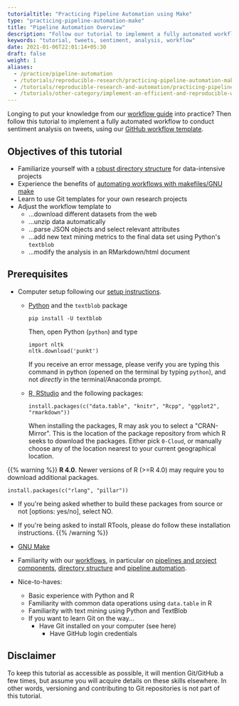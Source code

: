 ```yaml
---
tutorialtitle: "Practicing Pipeline Automation using Make"
type: "practicing-pipeline-automation-make"
title: "Pipeline Automation Overview"
description: "Follow our tutorial to implement a fully automated workflow to conduct sentiment analysis on tweets."
keywords: "tutorial, tweets, sentiment, analysis, workflow"
date: 2021-01-06T22:01:14+05:30
draft: false
weight: 1
aliases:
  - /practice/pipeline-automation
  - /tutorials/reproducible-research/practicing-pipeline-automation-make/pipeline-automation-overview
  - /tutorials/reproducible-research-and-automation/practicing-pipeline-automation-make/_index
  - /tutorials/other-category/implement-an-efficient-and-reproducible-workflow/workflow/pipeline.md
---
```


Longing to put your knowledge from our [workflow guide](/tutorials/reproducible-research-and-automation/principles-of-project-setup-and-workflow-management/project-setup-overview/) into practice? Then follow this tutorial to implement a fully automated workflow to conduct sentiment analysis on tweets, using our [GitHub workflow template](https://github.com/hannesdatta/textmining-workflow).

## Objectives of this tutorial

-	Familiarize yourself with a [robust directory structure](/tutorials/project-management/principles-of-project-setup-and-workflow-management/directories/) for data-intensive projects
-	Experience the benefits of [automating workflows with makefiles/GNU make](/tutorials/project-management/principles-of-project-setup-and-workflow-management/automation/)
-	Learn to use Git templates for your own research projects
-	Adjust the workflow template to
    -	...download different datasets from the web
    - ...unzip data automatically
    -	...parse JSON objects and select relevant attributes
    - ...add new text mining metrics to the final data set using Python's `textblob`
    - ...modify the analysis in an RMarkdown/html document

## Prerequisites

-	Computer setup following our [setup instructions](/building-blocks/configure-your-computer/).
    - [Python](/building-blocks/configure-your-computer/statistics-and-computation/python/) and the `textblob` package

        ```
        pip install -U textblob
        ```

        Then, open Python (`python`) and type

        ```
        import nltk
        nltk.download('punkt')
        ```

        If you receive an error message, please verify you are typing this command in python (opened on the terminal by typing `python`), and not *directly* in the terminal/Anaconda prompt.

    -	[R, RStudio](/building-blocks/configure-your-computer/statistics-and-computation/r/) and the following packages:

        ```
        install.packages(c("data.table", "knitr", "Rcpp", "ggplot2", "rmarkdown"))
        ```

        When installing the packages, R may ask you to select a "CRAN-Mirror". This is the location of the package repository from which R seeks to download the packages. Either pick `0-Cloud`, or manually choose any of the location nearest to your current geographical location.

{{% warning %}}
  **R 4.0**.
  Newer versions of R (>=R 4.0) may require you to download additional packages.

  ```
  install.packages(c("rlang", "pillar"))
  ```

  - If you're being asked whether to build these packages from source or not [options: yes/no], select NO.

  - If you're being asked to install RTools, please do follow these installation instructions.
{{% /warning %}}

  -	[GNU Make](/building-blocks/configure-your-computer/automation-and-workflows/make/)

- Familiarity with our [workflows](/tutorials/reproducible-research-and-automation/principles-of-project-setup-and-workflow-management/project-setup-overview/), in particular on [pipelines and project components](/tutorials/project-management/principles-of-project-setup-and-workflow-management/pipeline/), [directory structure](/tutorials/project-management/principles-of-project-setup-and-workflow-management/directories/) and [pipeline automation](/tutorials/project-management/principles-of-project-setup-and-workflow-management/automation/).

-	Nice-to-haves:
    - Basic experience with Python and R
    -	Familiarity with common data operations using `data.table` in R
    -	Familiarity with text mining using Python and TextBlob
    - If you want to learn Git on the way...
        - Have Git installed on your computer (see here)
    	  - Have GitHub login credentials

## Disclaimer

To keep this tutorial as accessible as possible, it will mention Git/GitHub a few times, but assume you will acquire details on these skills elsewhere. In other words, versioning and contributing to Git repositories is not part of this tutorial.

<!-- to do:

add note what to put in make, and what to put in R-->
